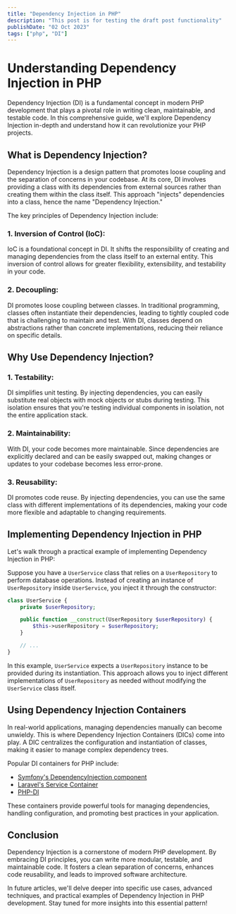 ```yaml
---
title: "Dependency Injection in PHP"
description: "This post is for testing the draft post functionality"
publishDate: "02 Oct 2023"
tags: ["php", "DI"]
---
```



# Understanding Dependency Injection in PHP

Dependency Injection (DI) is a fundamental concept in modern PHP development that plays a pivotal role in writing clean, maintainable, and testable code. In this comprehensive guide, we'll explore Dependency Injection in-depth and understand how it can revolutionize your PHP projects.

## What is Dependency Injection?

Dependency Injection is a design pattern that promotes loose coupling and the separation of concerns in your codebase. At its core, DI involves providing a class with its dependencies from external sources rather than creating them within the class itself. This approach "injects" dependencies into a class, hence the name "Dependency Injection."

The key principles of Dependency Injection include:

### 1. Inversion of Control (IoC):

IoC is a foundational concept in DI. It shifts the responsibility of creating and managing dependencies from the class itself to an external entity. This inversion of control allows for greater flexibility, extensibility, and testability in your code.

### 2. Decoupling:

DI promotes loose coupling between classes. In traditional programming, classes often instantiate their dependencies, leading to tightly coupled code that is challenging to maintain and test. With DI, classes depend on abstractions rather than concrete implementations, reducing their reliance on specific details.

## Why Use Dependency Injection?

### 1. Testability:

DI simplifies unit testing. By injecting dependencies, you can easily substitute real objects with mock objects or stubs during testing. This isolation ensures that you're testing individual components in isolation, not the entire application stack.

### 2. Maintainability:

With DI, your code becomes more maintainable. Since dependencies are explicitly declared and can be easily swapped out, making changes or updates to your codebase becomes less error-prone.

### 3. Reusability:

DI promotes code reuse. By injecting dependencies, you can use the same class with different implementations of its dependencies, making your code more flexible and adaptable to changing requirements.

## Implementing Dependency Injection in PHP

Let's walk through a practical example of implementing Dependency Injection in PHP:

Suppose you have a `UserService` class that relies on a `UserRepository` to perform database operations. Instead of creating an instance of `UserRepository` inside `UserService`, you inject it through the constructor:

```php
class UserService {
    private $userRepository;

    public function __construct(UserRepository $userRepository) {
        $this->userRepository = $userRepository;
    }

    // ...
}
```
In this example, `UserService` expects a `UserRepository` instance to be provided during its instantiation. This approach allows you to inject different implementations of `UserRepository` as needed without modifying the `UserService` class itself.

## Using Dependency Injection Containers

In real-world applications, managing dependencies manually can become unwieldy. This is where Dependency Injection Containers (DICs) come into play. A DIC centralizes the configuration and instantiation of classes, making it easier to manage complex dependency trees.

Popular DI containers for PHP include:

- [Symfony's DependencyInjection component](https://symfony.com/doc/current/components/dependency_injection.html)
- [Laravel's Service Container](https://laravel.com/docs/container)
- [PHP-DI](https://php-di.org/)

These containers provide powerful tools for managing dependencies, handling configuration, and promoting best practices in your application.

## Conclusion

Dependency Injection is a cornerstone of modern PHP development. By embracing DI principles, you can write more modular, testable, and maintainable code. It fosters a clean separation of concerns, enhances code reusability, and leads to improved software architecture.

In future articles, we'll delve deeper into specific use cases, advanced techniques, and practical examples of Dependency Injection in PHP development. Stay tuned for more insights into this essential pattern!
